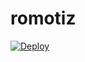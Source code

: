 # romotiz
[![Deploy](https://www.herokucdn.com/deploy/button.png)](https://dashboard.heroku.com/new?template=https://github.com/xcomoo/romotiz) 

